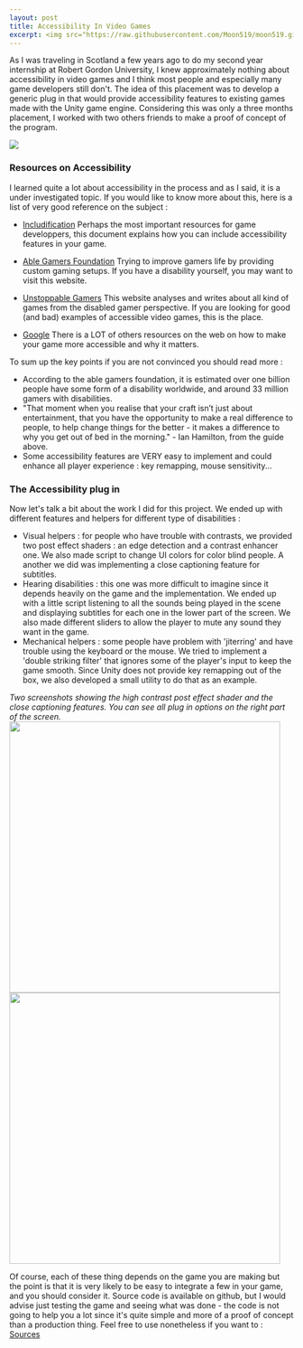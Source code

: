 ```yaml
---
layout: post
title: Accessibility In Video Games
excerpt: <img src="https://raw.githubusercontent.com/Moon519/moon519.github.io/master/images/ablegamers.jpg" width="400" style="float:left;margin-right:15px;"> <p> As I was traveling in Scotland a few years ago to do my second year internship at Robert Gordon University, I knew approximately nothing about accessibility in video games and I think most people and especially many game developers still don't. The idea of this placement was to develop a generic plug in that would provide accessibility features to existing games made with the Unity game engine. Considering this was only a three months placement, I worked with two others friends to make a proof of concept of the program.</p>
---
```


As I was traveling in Scotland a few years ago to do my second year internship at Robert Gordon University, I knew approximately nothing about accessibility in video games and I think most people and especially many game developers still don't.
The idea of this placement was to develop a generic plug in that would provide accessibility features to existing games made with the Unity game engine. Considering this was only a three months placement, I worked with two others friends to make a proof of concept
of the program.


<img class="displayed" src="https://raw.githubusercontent.com/Moon519/moon519.github.io/master/images/ablegamers.jpg">


### Resources on Accessibility

I learned quite a lot about accessibility in the process and as I said, it is a under investigated topic. If you would like to know more about this, here is a list of very good reference on the subject :
* [Includification](https://www.includification.com/) Perhaps the most important resources for game developpers, this document explains how you can include accessibility features in your game.

* [Able Gamers Foundation](http://www.ablegamers.org/) Trying to improve gamers life by providing custom gaming setups. If you have a disability yourself, you may want to visit this website.

* [Unstoppable Gamers](http://www.unstoppablegamer.com/) This website analyses and writes about all kind of games from the disabled gamer perspective. If you are looking for good (and bad) examples of accessible video games, this is the place.

* [Google](www.google.com) There is a LOT of others resources on the web on how to make your game more accessible and why it matters.


To sum up the key points if you are not convinced you should read more :
* According to the able gamers foundation, it is estimated over one billion people have some form of a disability worldwide, and around 33 million gamers with disabilities.
* "That moment when you realise that your craft isn’t just about entertainment, that you have the opportunity to make a real difference to people, to help change things for the better - it makes a difference to why you get out of bed in the morning." - Ian Hamilton, from the guide above.
* Some accessibility features are VERY easy to implement and could enhance all player experience : key remapping, mouse sensitivity...


### The Accessibility plug in

Now let's talk a bit about the work I did for this project. We ended up with different features and helpers for different type of disabilities :
* Visual helpers : for people who have trouble with contrasts, we provided two post effect shaders : an edge detection and a contrast enhancer one. We also made script to change UI colors for color blind people. A another we did was implementing a close captioning feature for subtitles.
* Hearing disabilities : this one was more difficult to imagine since it depends heavily on the game and the implementation. We ended up with a little script listening to all the sounds being played in the scene and displaying
subtitles for each one in the lower part of the screen. We also made different sliders to allow the player to mute any sound they want in the game.
* Mechanical helpers : some people have problem with 'jiterring' and have trouble using the keyboard or the mouse. We tried to implement a 'double striking filter' that ignores some of the player's input to keep the game smooth.
Since Unity does not provide key remapping out of the box, we also developed a small utility to do that as an example.


*Two screenshots showing the high contrast post effect shader and the close captioning features. You can see all plug in options on the right part of the screen.*
<img src="https://raw.githubusercontent.com/Moon519/moon519.github.io/master/images/accessibilityScreen1.png" width="480">
<img src="https://raw.githubusercontent.com/Moon519/moon519.github.io/master/images/accessibilityScreen2.png" width="480">


Of course, each of these thing depends on the game you are making but the point is that it is very likely to be easy to integrate a few in your game, and you should consider it. Source code is available on github, but I would advise just
testing the game and seeing what was done - the code is not going to help you a lot since it's quite simple and more of a proof of concept than a production thing. Feel free to use nonetheless if you want to : [Sources](https://github.com/Moon519/Unity-Accessibility-Plug-In)
